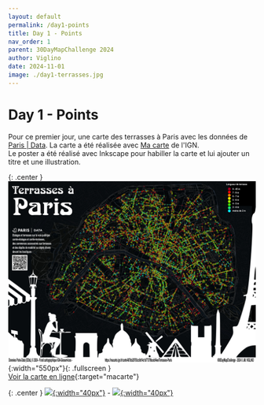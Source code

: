 ```yaml
---
layout: default
permalink: /day1-points
title: Day 1 - Points
nav_order: 1
parent: 30DayMapChallenge 2024
author: Viglino
date: 2024-11-01
image: ./day1-terrasses.jpg
---
```

# Day 1 - Points

Pour ce premier jour, une carte des terrasses à Paris avec les données de [Paris | Data](https://opendata.paris.fr/explore/dataset/terrasses-autorisations/information/?disjunctive.typologie&disjunctive.arrondissement). La carte a été réalisée avec [Ma carte](https://macarte.ign.fr/) de l'IGN.   
Le poster a été réalisé avec Inkscape pour habiller la carte et lui ajouter un titre et une illustration.

{: .center }
![](./day1-terrasses.jpg){:width="550px"}{: .fullscreen }    
[Voir la carte en ligne](https://macarte.ign.fr/carte/487bb20793cc9d14c1d77379bcebf4ee/Terrasses-Paris){:target="macarte"}

{: .center }
[![](https://upload.wikimedia.org/wikipedia/commons/5/5a/X_icon_2.svg){:width="40px"}](https://x.com/jmviglino/status/1852275585684218327) - [![](https://upload.wikimedia.org/wikipedia/commons/d/d5/Mastodon_logotype_%28simple%29_new_hue.svg){:width="40px"}](https://mapstodon.space/@jmviglino/113407003687601295)
